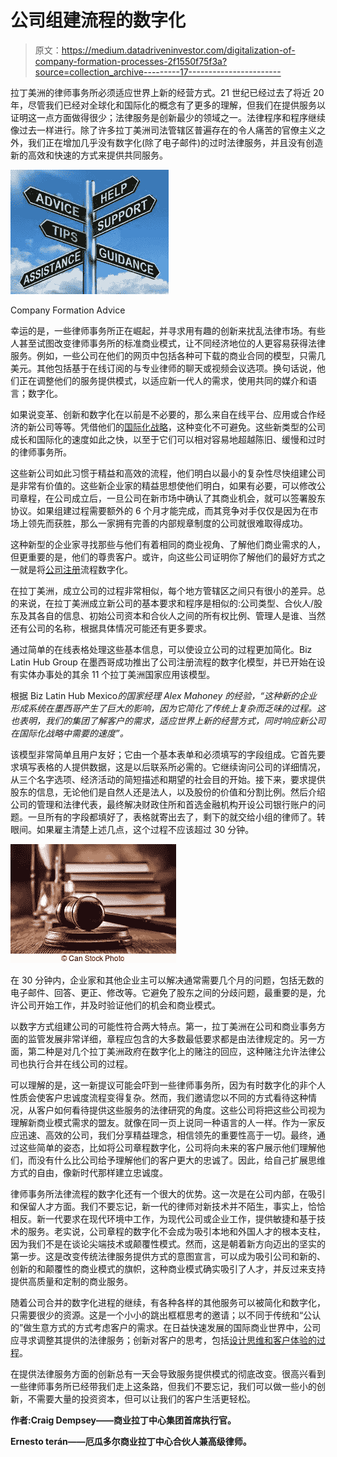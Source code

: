 # 公司组建流程的数字化

> 原文：<https://medium.datadriveninvestor.com/digitalization-of-company-formation-processes-2f1550f75f3a?source=collection_archive---------17----------------------->

拉丁美洲的律师事务所必须适应世界上新的经营方式。21 世纪已经过去了将近 20 年，尽管我们已经对全球化和国际化的概念有了更多的理解，但我们在提供服务以证明这一点方面做得很少；法律服务是创新最少的领域之一。法律程序和程序继续像过去一样进行。除了许多拉丁美洲司法管辖区普遍存在的令人痛苦的官僚主义之外，我们正在增加几乎没有数字化(除了电子邮件)的过时法律服务，并且没有创造新的高效和快速的方式来提供共同服务。

![](img/a8a0af666b8d9e927fe28551808ce6eb.png)

Company Formation Advice

幸运的是，一些律师事务所正在崛起，并寻求用有趣的创新来扰乱法律市场。有些人甚至试图改变律师事务所的标准商业模式，让不同经济地位的人更容易获得法律服务。例如，一些公司在他们的网页中包括各种可下载的商业合同的模型，只需几美元。其他包括基于在线订阅的与专业律师的聊天或视频会议选项。换句话说，他们正在调整他们的服务提供模式，以适应新一代人的需求，使用共同的媒介和语言；数字化。

如果说变革、创新和数字化在以前是不必要的，那么来自在线平台、应用或合作经济的新公司等等。凭借他们的[国际化战略](https://thehonestanalytics.com/how-to-expand-your-business-internationally/)，这种变化不可避免。这些新类型的公司成长和国际化的速度如此之快，以至于它们可以相对容易地超越陈旧、缓慢和过时的律师事务所。

这些新公司如此习惯于精益和高效的流程，他们明白以最小的复杂性尽快组建公司是非常有价值的。这些新企业家的精益思想使他们明白，如果有必要，可以修改公司章程，在公司成立后，一旦公司在新市场中确认了其商业机会，就可以签署股东协议。如果组建过程需要额外的 6 个月才能完成，而其竞争对手仅仅是因为在市场上领先而获胜，那么一家拥有完善的内部规章制度的公司就很难取得成功。

这种新型的企业家寻找那些与他们有着相同的商业视角、了解他们商业需求的人，但更重要的是，他们的尊贵客户。或许，向这些公司证明你了解他们的最好方式之一就是将[公司注册](https://www.bizlatinhub.com/)流程数字化。

在拉丁美洲，成立公司的过程非常相似，每个地方管辖区之间只有很小的差异。总的来说，在拉丁美洲成立新公司的基本要求和程序是相似的:公司类型、合伙人/股东及其各自的信息、初始公司资本和合伙人之间的所有权比例、管理人是谁、当然还有公司的名称，根据具体情况可能还有更多要求。

通过简单的在线表格处理这些基本信息，可以使设立公司的过程更加简化。Biz Latin Hub Group 在墨西哥成功推出了公司注册流程的数字化模型，并已开始在设有实体办事处的其余 11 个拉丁美洲国家应用该模型。

根据 Biz Latin Hub Mexico*的国家经理 Alex Mahoney 的经验，“这种新的企业形成系统在墨西哥产生了巨大的影响，因为它简化了传统上复杂而乏味的过程。这也表明，我们的集团了解客户的需求，适应世界上新的经营方式，同时响应新公司在国际化战略中需要的速度”。*

该模型非常简单且用户友好；它由一个基本表单和必须填写的字段组成。它首先要求填写表格的人提供数据，这是以后联系所必需的。它继续询问公司的详细情况，从三个名字选项、经济活动的简短描述和期望的社会目的开始。接下来，要求提供股东的信息，无论他们是自然人还是法人，以及股份的价值和分割比例。然后介绍公司的管理和法律代表，最终解决财政住所和首选金融机构开设公司银行账户的问题。一旦所有的字段都填好了，表格就寄出去了，剩下的就交给小组的律师了。转眼间。如果雇主清楚上述几点，这个过程不应该超过 30 分钟。

![](img/d5460c5c0bc9c717535d5c4cf79d9f4c.png)

在 30 分钟内，企业家和其他企业主可以解决通常需要几个月的问题，包括无数的电子邮件、回答、更正、修改等。它避免了股东之间的分歧问题，最重要的是，允许公司开始工作，并及时验证他们的机会和商业模式。

以数字方式组建公司的可能性符合两大特点。第一，拉丁美洲在公司和商业事务方面的监管发展非常详细，章程应包含的大多数最低要求都是由法律规定的。另一方面，第二种是对几个拉丁美洲政府在数字化上的赌注的回应，这种赌注允许法律公司也执行合并在线公司的过程。

可以理解的是，这一新提议可能会吓到一些律师事务所，因为有时数字化的非个人性质会使客户忠诚度流程变得复杂。然而，我们邀请您以不同的方式看待这种情况，从客户如何看待提供这些服务的法律研究的角度。这些公司将把这些公司视为理解新商业模式需求的盟友。就像在同一页上说同一种语言的人一样。作为一家反应迅速、高效的公司，我们分享精益理念，相信领先的重要性高于一切。最终，通过这些简单的姿态，比如将公司章程数字化，公司将向未来的客户展示他们理解他们，而没有什么比公司给予理解他们的客户更大的忠诚了。因此，给自己扩展思维方式的自由，像新时代那样建立忠诚度。

律师事务所法律流程的数字化还有一个很大的优势。这一次是在公司内部，在吸引和保留人才方面。我们不要忘记，新一代的律师对新技术并不陌生，事实上，恰恰相反。新一代要求在现代环境中工作，为现代公司或企业工作，提供敏捷和基于技术的服务。老实说，公司章程的数字化不会成为吸引本地和外国人才的根本支柱，因为我们不是在谈论尖端技术或颠覆性模式。然而，这是朝着新方向迈出的坚实的第一步。这是改变传统法律服务提供方式的意图宣言，可以成为吸引公司和新的、创新的和颠覆性的商业模式的旗帜，这种商业模式确实吸引了人才，并反过来支持提供高质量和定制的商业服务。

随着公司合并的数字化进程的继续，有各种各样的其他服务可以被简化和数字化，只需要很少的资源。这是一个小小的跳出框框思考的邀请；以不同于传统和“公认的”做生意方式的方式考虑客户的需求。在日益快速发展的国际商业世界中，公司应寻求调整其提供的法律服务；创新对客户的思考，包括[设计思维和客户体验的过程](https://www.superoffice.com/blog/customer-experience-strategy/)。

在提供法律服务方面的创新总有一天会导致服务提供模式的彻底改变。很高兴看到一些律师事务所已经带我们走上这条路，但我们不要忘记，我们可以做一些小的创新，不需要大量的投资资本，但可以让我们的客户生活更轻松。

**作者:Craig Dempsey——商业拉丁中心集团首席执行官。**

**Ernesto terán——厄瓜多尔商业拉丁中心合伙人兼高级律师。**